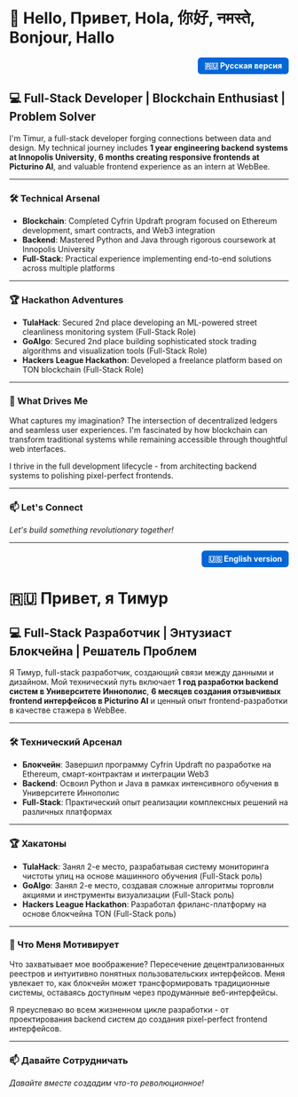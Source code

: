 # 👋 Hello, Привет, Hola, 你好, नमस्ते, Bonjour, Hallo

<div align="right">
  <a href="#russian-version" style="display: inline-block; padding: 6px 12px; background-color: #0366d6; color: white; text-decoration: none; border-radius: 6px; font-weight: bold;">🇷🇺 Русская версия</a>
</div>

## 💻 Full-Stack Developer | Blockchain Enthusiast | Problem Solver

I'm Timur, a full-stack developer forging connections between data and design. My technical journey includes **1 year engineering backend systems at Innopolis University**, **6 months creating responsive frontends at Picturino AI**, and valuable frontend experience as an intern at WebBee.

---

### 🛠️ Technical Arsenal

- **Blockchain**: Completed Cyfrin Updraft program focused on Ethereum development, smart contracts, and Web3 integration
- **Backend**: Mastered Python and Java through rigorous coursework at Innopolis University  
- **Full-Stack**: Practical experience implementing end-to-end solutions across multiple platforms

---

### 🏆 Hackathon Adventures

- **TulaHack**: Secured 2nd place developing an ML-powered street cleanliness monitoring system (Full-Stack Role)
- **GoAlgo**: Secured 2nd place building sophisticated stock trading algorithms and visualization tools (Full-Stack Role)
- **Hackers League Hackathon**: Developed a freelance platform based on TON blockchain (Full-Stack Role)

---

### 🔭 What Drives Me

What captures my imagination? The intersection of decentralized ledgers and seamless user experiences. I'm fascinated by how blockchain can transform traditional systems while remaining accessible through thoughtful web interfaces.

I thrive in the full development lifecycle - from architecting backend systems to polishing pixel-perfect frontends.

---

### 📫 Let's Connect
*Let's build something revolutionary together!*

---

<div align="right">
  <a href="#" style="display: inline-block; padding: 6px 12px; background-color: #0366d6; color: white; text-decoration: none; border-radius: 6px; font-weight: bold;">🇺🇸 English version</a>
</div>

<h1 id="russian-version">🇷🇺 Привет, я Тимур</h1>

## 💻 Full-Stack Разработчик | Энтузиаст Блокчейна | Решатель Проблем

Я Тимур, full-stack разработчик, создающий связи между данными и дизайном. Мой технический путь включает **1 год разработки backend систем в Университете Иннополис**, **6 месяцев создания отзывчивых frontend интерфейсов в Picturino AI** и ценный опыт frontend-разработки в качестве стажера в WebBee.

---

### 🛠️ Технический Арсенал

- **Блокчейн**: Завершил программу Cyfrin Updraft по разработке на Ethereum, смарт-контрактам и интеграции Web3
- **Backend**: Освоил Python и Java в рамках интенсивного обучения в Университете Иннополис
- **Full-Stack**: Практический опыт реализации комплексных решений на различных платформах

---

### 🏆 Хакатоны

- **TulaHack**: Занял 2-е место, разрабатывая систему мониторинга чистоты улиц на основе машинного обучения (Full-Stack роль)
- **GoAlgo**: Занял 2-е место, создавая сложные алгоритмы торговли акциями и инструменты визуализации (Full-Stack роль)
- **Hackers League Hackathon**: Разработал фриланс-платформу на основе блокчейна TON (Full-Stack роль)

---

### 🔭 Что Меня Мотивирует

Что захватывает мое воображение? Пересечение децентрализованных реестров и интуитивно понятных пользовательских интерфейсов. Меня увлекает то, как блокчейн может трансформировать традиционные системы, оставаясь доступным через продуманные веб-интерфейсы.

Я преуспеваю во всем жизненном цикле разработки - от проектирования backend систем до создания pixel-perfect frontend интерфейсов.

---

### 📫 Давайте Сотрудничать
*Давайте вместе создадим что-то революционное!*
